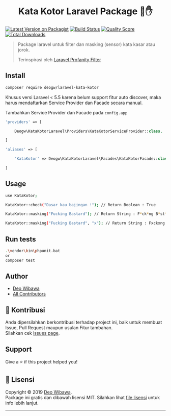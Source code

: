 <h1 align="center">Kata Kotor Laravel Package 🚫✋</h1>
<p>

  [![Latest Version on Packagist](https://img.shields.io/packagist/v/deogw/laravel-kata-kotor.svg?style=flat-square)](https://packagist.org/packages/deogw/laravel-kata-kotor)
  [![Build Status](https://img.shields.io/travis/deogw/laravel-kata-kotor/master.svg?style=flat-square)](https://travis-ci.org/deogw/laravel-kata-kotor)
  [![Quality Score](https://img.shields.io/scrutinizer/g/deogw/laravel-kata-kotor.svg?style=flat-square)](https://scrutinizer-ci.com/g/deogw/laravel-kata-kotor)
  [![Total Downloads](https://img.shields.io/packagist/dt/deogw/laravel-kata-kotor.svg?style=flat-square)](https://packagist.org/packages/deogw/laravel-kata-kotor)

</p>

> Package laravel untuk filter dan masking (sensor) kata kasar atau jorok. 
>
>Terinspirasi oleh [Laravel Profanity Filter](https://github.com/Askedio/laravel-profanity-filter)

## Install

```sh
composer require deogw/laravel-kata-kotor
```

Khusus versi Laravel < 5.5 karena belum support fitur auto discover, maka harus mendaftarkan Service Provider dan Facade secara manual.

Tambahkan Service Provider dan Facade pada `config.app`

``` php
'providers' => [

    Deogw\KataKotorLaravel\Providers\KataKotorServiceProvider::class,

]
```

``` php
'aliases' => [

    'KataKotor' => Deogw\KataKotorLaravel\Facades\KataKotorFacade::class,

]
```


## Usage

```sh
use KataKotor;

KataKotor::check("Dasar kau bajingan !"); // Return Boolean : True

KataKotor::masking("Fucking Bastard"); // Return String : F*ck*ng B*st*rd

KataKotor::masking("Fucking Bastard", "x"); // Return String : Fxckxng Bxstxrd
```

## Run tests

```sh
.\vendor\bin\phpunit.bat
or
composer test
```

## Author

- [Deo Wibawa](https://github.com/deogw)
- [All Contributors](../../contributors)

## 🤝 Kontribusi
Anda dipersilahkan berkontribusi terhadap project ini, baik untuk membuat Issue, Pull Request maupun usulan Fitur tambahan.
<br />Silahkan cek [issues page](../../issues).

## Support

Give a ⭐️ if this project helped you!

## 📝 Lisensi

Copyright © 2019 [Deo Wibawa](https://github.com/deogw).<br />
Package ini gratis dan dibawah lisensi MIT. Silahkan lihat [file lisensi](LICENSE.md) untuk info lebih lanjut.

***


